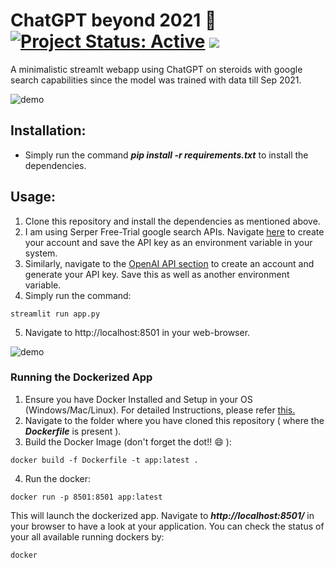 # ChatGPT beyond 2021 🚀 [![Project Status: Active](https://www.repostatus.org/badges/latest/active.svg)](https://www.repostatus.org/#active) [![](https://img.shields.io/badge/Prateek-Ralhan-brightgreen.svg?colorB=ff0000)](https://prateekralhan.github.io/)

A minimalistic streamlt webapp using ChatGPT on steroids with google search capabilities since the model was trained with data till Sep 2021. 

![demo](https://user-images.githubusercontent.com/29462447/227014383-de92718a-faa2-4ee5-b3f2-f9484c226c26.gif)


## Installation:
* Simply run the command ***pip install -r requirements.txt*** to install the dependencies.

## Usage:
1. Clone this repository and install the dependencies as mentioned above.
2. I am using Serper Free-Trial google search APIs. Navigate [here](https://serper.dev/) to create your account and save the API key as an environment variable in your system.
3. Similarly, navigate to the [OpenAI API section](https://platform.openai.com/) to create an account and generate your API key. Save this as well as another environment variable.
4. Simply run the command: 
```
streamlit run app.py
```
5. Navigate to http://localhost:8501 in your web-browser.

![demo](https://user-images.githubusercontent.com/29462447/227014431-fa62ae22-693d-4ff6-b4c5-319484fda118.png)


### Running the Dockerized App
1. Ensure you have Docker Installed and Setup in your OS (Windows/Mac/Linux). For detailed Instructions, please refer [this.](https://docs.docker.com/engine/install/)
2. Navigate to the folder where you have cloned this repository ( where the ***Dockerfile*** is present ).
3. Build the Docker Image (don't forget the dot!! :smile: ): 
```
docker build -f Dockerfile -t app:latest .
```
4. Run the docker:
```
docker run -p 8501:8501 app:latest
```

This will launch the dockerized app. Navigate to ***http://localhost:8501/*** in your browser to have a look at your application. You can check the status of your all available running dockers by:
```
docker 
